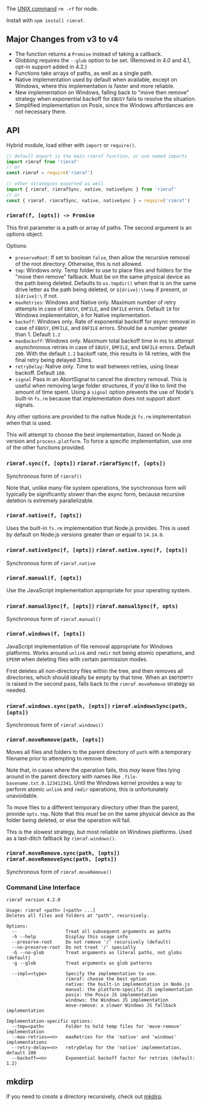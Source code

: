 The [UNIX command](<http://en.wikipedia.org/wiki/Rm_(Unix)>) `rm -rf` for node.

Install with `npm install rimraf`.

## Major Changes from v3 to v4

- The function returns a `Promise` instead of taking a callback.
- Globbing requires the `--glob` option to be set. (Removed in
  4.0 and 4.1, opt-in support added in 4.2.)
- Functions take arrays of paths, as well as a single path.
- Native implementation used by default when available, except on
  Windows, where this implementation is faster and more reliable.
- New implementation on Windows, falling back to "move then
  remove" strategy when exponential backoff for `EBUSY` fails to
  resolve the situation.
- Simplified implementation on Posix, since the Windows
  affordances are not necessary there.

## API

Hybrid module, load either with `import` or `require()`.

```js
// default export is the main rimraf function, or use named imports
import rimraf from 'rimraf'
// or
const rimraf = require('rimraf')

// other strategies exported as well
import { rimraf, rimrafSync, native, nativeSync } from 'rimraf'
// or
const { rimraf, rimrafSync, native, nativeSync } = require('rimraf')
```

### `rimraf(f, [opts]) -> Promise`

This first parameter is a path or array of paths. The second
argument is an options object.

Options:

- `preserveRoot`: If set to boolean `false`, then allow the
  recursive removal of the root directory. Otherwise, this is
  not allowed.
- `tmp`: Windows only. Temp folder to use to place files and
  folders for the "move then remove" fallback. Must be on the
  same physical device as the path being deleted. Defaults to
  `os.tmpdir()` when that is on the same drive letter as the path
  being deleted, or `${drive}:\temp` if present, or `${drive}:\`
  if not.
- `maxRetries`: Windows and Native only. Maximum number of
  retry attempts in case of `EBUSY`, `EMFILE`, and `ENFILE`
  errors. Default `10` for Windows implementation, `0` for Native
  implementation.
- `backoff`: Windows only. Rate of exponential backoff for async
  removal in case of `EBUSY`, `EMFILE`, and `ENFILE` errors.
  Should be a number greater than 1. Default `1.2`
- `maxBackoff`: Windows only. Maximum total backoff time in ms to
  attempt asynchronous retries in case of `EBUSY`, `EMFILE`, and
  `ENFILE` errors. Default `200`. With the default `1.2` backoff
  rate, this results in 14 retries, with the final retry being
  delayed 33ms.
- `retryDelay`: Native only. Time to wait between retries, using
  linear backoff. Default `100`.
- `signal` Pass in an AbortSignal to cancel the directory
  removal. This is useful when removing large folder structures,
  if you'd like to limit the amount of time spent. Using a
  `signal` option prevents the use of Node's built-in `fs.rm`
  because that implementation does not support abort signals.

Any other options are provided to the native Node.js `fs.rm` implementation
when that is used.

This will attempt to choose the best implementation, based on Node.js
version and `process.platform`. To force a specific implementation, use
one of the other functions provided.

### `rimraf.sync(f, [opts])` `rimraf.rimrafSync(f, [opts])`

Synchronous form of `rimraf()`

Note that, unlike many file system operations, the synchronous form will
typically be significantly _slower_ than the async form, because recursive
deletion is extremely parallelizable.

### `rimraf.native(f, [opts])`

Uses the built-in `fs.rm` implementation that Node.js provides. This is
used by default on Node.js versions greater than or equal to `14.14.0`.

### `rimraf.nativeSync(f, [opts])` `rimraf.native.sync(f, [opts])`

Synchronous form of `rimraf.native`

### `rimraf.manual(f, [opts])`

Use the JavaScript implementation appropriate for your operating system.

### `rimraf.manualSync(f, [opts])` `rimraf.manualSync(f, opts)`

Synchronous form of `rimraf.manual()`

### `rimraf.windows(f, [opts])`

JavaScript implementation of file removal appropriate for Windows
platforms. Works around `unlink` and `rmdir` not being atomic
operations, and `EPERM` when deleting files with certain
permission modes.

First deletes all non-directory files within the tree, and then
removes all directories, which should ideally be empty by that
time. When an `ENOTEMPTY` is raised in the second pass, falls
back to the `rimraf.moveRemove` strategy as needed.

### `rimraf.windows.sync(path, [opts])` `rimraf.windowsSync(path, [opts])`

Synchronous form of `rimraf.windows()`

### `rimraf.moveRemove(path, [opts])`

Moves all files and folders to the parent directory of `path`
with a temporary filename prior to attempting to remove them.

Note that, in cases where the operation fails, this _may_ leave
files lying around in the parent directory with names like
`.file-basename.txt.0.123412341`. Until the Windows kernel
provides a way to perform atomic `unlink` and `rmdir` operations,
this is unfortunately unavoidable.

To move files to a different temporary directory other than the
parent, provide `opts.tmp`. Note that this _must_ be on the same
physical device as the folder being deleted, or else the
operation will fail.

This is the slowest strategy, but most reliable on Windows
platforms. Used as a last-ditch fallback by `rimraf.windows()`.

### `rimraf.moveRemove.sync(path, [opts])` `rimraf.moveRemoveSync(path, [opts])`

Synchronous form of `rimraf.moveRemove()`

### Command Line Interface

```
rimraf version 4.2.0

Usage: rimraf <path> [<path> ...]
Deletes all files and folders at "path", recursively.

Options:
  --                  Treat all subsequent arguments as paths
  -h --help           Display this usage info
  --preserve-root     Do not remove '/' recursively (default)
  --no-preserve-root  Do not treat '/' specially
  -G --no-glob        Treat arguments as literal paths, not globs (default)
  -g --glob           Treat arguments as glob patterns

  --impl=<type>       Specify the implementation to use.
                      rimraf: choose the best option
                      native: the built-in implementation in Node.js
                      manual: the platform-specific JS implementation
                      posix: the Posix JS implementation
                      windows: the Windows JS implementation
                      move-remove: a slower Windows JS fallback implementation

Implementation-specific options:
  --tmp=<path>        Folder to hold temp files for 'move-remove' implementation
  --max-retries=<n>   maxRetries for the 'native' and 'windows' implementations
  --retry-delay=<n>   retryDelay for the 'native' implementation, default 100
  --backoff=<n>       Exponential backoff factor for retries (default: 1.2)
```

## mkdirp

If you need to _create_ a directory recursively, check out
[mkdirp](https://github.com/isaacs/node-mkdirp).